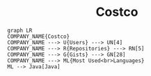 <h1 align="center">Costco</h1>

```mermaid
graph LR
COMPANY_NAME{Costco}
COMPANY_NAME ---> U{Users} ---> UN[4]
COMPANY_NAME ---> R{Repositories} ---> RN[5]
COMPANY_NAME ---> G{Gists} ---> GN[28]
COMPANY_NAME ---> ML{Most Used<br>Languages}
ML --> Java[Java]
```
